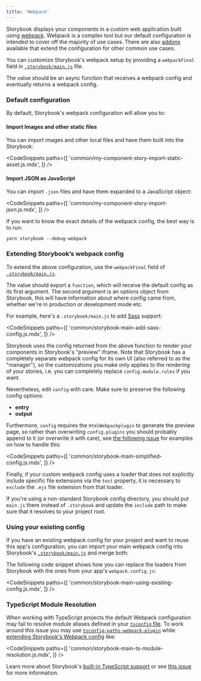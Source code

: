 ```yaml
---
title: 'Webpack'
---
```


Storybook displays your components in a custom web application built using [webpack](https://webpack.js.org/). Webpack is a complex tool but our default configuration is intended to cover off the majority of use cases. There are also [addons](/addons) available that extend the configuration for other common use cases.

You can customize Storybook's webpack setup by providing a `webpackFinal` field in [`.storybook/main.js`](./overview.md#configure-your-storybook-project) file.

The value should be an async function that receives a webpack config and eventually returns a webpack config.

### Default configuration

By default, Storybook's webpack configuration will allow you to:

#### Import Images and other static files

You can import images and other local files and have them built into the Storybook:

<!-- prettier-ignore-start -->

<CodeSnippets
  paths={[
    'common/my-component-story-import-static-asset.js.mdx',
  ]}
/>

<!-- prettier-ignore-end -->

#### Import JSON as JavaScript

You can import `.json` files and have them expanded to a JavaScript object:

<!-- prettier-ignore-start -->

<CodeSnippets
  paths={[
    'common/my-component-story-import-json.js.mdx',
  ]}
/>

<!-- prettier-ignore-end -->

If you want to know the exact details of the webpack config, the best way is to run:

```shell
yarn storybook --debug-webpack
```

### Extending Storybook’s webpack config

To extend the above configuration, use the `webpackFinal` field of [`.storybook/main.js`](./overview.md#configure-story-rendering).

The value should export a `function`, which will receive the default config as its first argument. The second argument is an options object from Storybook, this will have information about where config came from, whether we're in production or development mode etc.

For example, here's a `.storybook/main.js` to add [Sass](https://sass-lang.com/) support:

<!-- prettier-ignore-start -->

<CodeSnippets
  paths={[
    'common/storybook-main-add-sass-config.js.mdx',
  ]}
/>

<!-- prettier-ignore-end -->

Storybook uses the config returned from the above function to render your components in Storybook's "preview" iframe. Note that Storybook has a completely separate webpack config for its own UI (also referred to as the "manager"), so the customizations you make only applies to the rendering of your stories, i.e. you can completely replace `config.module.rules` if you want.

Nevertheless, edit `config` with care. Make sure to preserve the following config options:

- **entry**
- **output**

Furthermore, `config` requires the `HtmlWebpackplugin` to generate the preview page, so rather than overwriting `config.plugins` you should probably append to it (or overwrite it with care), see [the following issue](https://github.com/storybookjs/storybook/issues/6020) for examples on how to handle this:

<!-- prettier-ignore-start -->

<CodeSnippets
  paths={[
    'common/storybook-main-simplified-config.js.mdx',
  ]}
/>

<!-- prettier-ignore-end -->

Finally, if your custom webpack config uses a loader that does not explicitly include specific file extensions via the `test` property, it is necessary to `exclude` the `.ejs` file extension from that loader.

If you're using a non-standard Storybook config directory, you should put `main.js` there instead of `.storybook` and update the `include` path to make sure that it resolves to your project root.

### Using your existing config

If you have an existing webpack config for your project and want to reuse this app's configuration, you can import your main webpack config into Storybook's [`.storybook/main.js`](./overview.md#configure-story-rendering) and merge both:

The following code snippet shows how you can replace the loaders from Storybook with the ones from your app's `webpack.config.js`:

<!-- prettier-ignore-start -->

<CodeSnippets
  paths={[
    'common/storybook-main-using-existing-config.js.mdx',
  ]}
/>

<!-- prettier-ignore-end -->

### TypeScript Module Resolution

When working with TypeScript projects the default Webpack configuration may fail to resolve module aliases defined in your [`tsconfig` file](https://www.typescriptlang.org/tsconfig). To work around this issue you may use [`tsconfig-paths-webpack-plugin`](https://github.com/dividab/tsconfig-paths-webpack-plugin#tsconfig-paths-webpack-plugin) while [extending Storybook's Webpack config](#extending-storybooks-webpack-config) like:

<!-- prettier-ignore-start -->

<CodeSnippets
  paths={[
    'common/storybook-main-ts-module-resolution.js.mdx',
  ]}
/>

<!-- prettier-ignore-end -->

Learn more about Storybook's [built-in TypeScript support](./typescript.md) or see [this issue](https://github.com/storybookjs/storybook/issues/14087) for more information.
